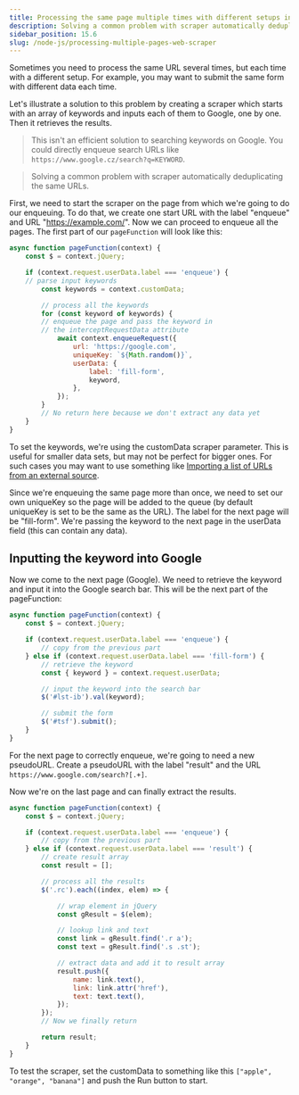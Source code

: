 ```yaml
---
title: Processing the same page multiple times with different setups in Web Scraper
description: Solving a common problem with scraper automatically deduplicating the same URLs
sidebar_position: 15.6
slug: /node-js/processing-multiple-pages-web-scraper
---
```


Sometimes you need to process the same URL several times, but each time with a different setup. For example, you may want to submit the same form with different data each time.

Let's illustrate a solution to this problem by creating a scraper which starts with an array of keywords and inputs each of them to Google, one by one. Then it retrieves the results.

> This isn't an efficient solution to searching keywords on Google. You could directly enqueue search URLs like `https://www.google.cz/search?q=KEYWORD`.

> Solving a common problem with scraper automatically deduplicating the same URLs.

First, we need to start the scraper on the page from which we're going to do our enqueuing. To do that, we create one start URL with the label "enqueue" and URL "https://example.com/". Now we can proceed to enqueue all the pages. The first part of our `pageFunction` will look like this:

```js
async function pageFunction(context) {
    const $ = context.jQuery;

    if (context.request.userData.label === 'enqueue') {
    // parse input keywords
        const keywords = context.customData;

        // process all the keywords
        for (const keyword of keywords) {
        // enqueue the page and pass the keyword in
        // the interceptRequestData attribute
            await context.enqueueRequest({
                url: 'https://google.com',
                uniqueKey: `${Math.random()}`,
                userData: {
                    label: 'fill-form',
                    keyword,
                },
            });
        }
        // No return here because we don't extract any data yet
    }
}
```

To set the keywords, we're using the customData scraper parameter. This is useful for smaller data sets, but may not be perfect for bigger ones. For such cases you may want to use something like [Importing a list of URLs from an external source](https://docs.apify.com/academy/node-js/scraping-urls-list-from-google-sheets).

Since we're enqueuing the same page more than once, we need to set our own uniqueKey so the page will be added to the queue (by default uniqueKey is set to be the same as the URL). The label for the next page will be "fill-form". We're passing the keyword to the next page in the userData field (this can contain any data).

## Inputting the keyword into Google

Now we come to the next page (Google). We need to retrieve the keyword and input it into the Google search bar. This will be the next part of the pageFunction:

```js
async function pageFunction(context) {
    const $ = context.jQuery;

    if (context.request.userData.label === 'enqueue') {
        // copy from the previous part
    } else if (context.request.userData.label === 'fill-form') {
        // retrieve the keyword
        const { keyword } = context.request.userData;

        // input the keyword into the search bar
        $('#lst-ib').val(keyword);

        // submit the form
        $('#tsf').submit();
    }
}
```

For the next page to correctly enqueue, we're going to need a new pseudoURL. Create a pseudoURL with the label "result" and the URL `https://www.google.com/search?[.+]`.

Now we're on the last page and can finally extract the results.

```js
async function pageFunction(context) {
    const $ = context.jQuery;

    if (context.request.userData.label === 'enqueue') {
        // copy from the previous part
    } else if (context.request.userData.label === 'result') {
        // create result array
        const result = [];

        // process all the results
        $('.rc').each((index, elem) => {

            // wrap element in jQuery
            const gResult = $(elem);

            // lookup link and text
            const link = gResult.find('.r a');
            const text = gResult.find('.s .st');

            // extract data and add it to result array
            result.push({
                name: link.text(),
                link: link.attr('href'),
                text: text.text(),
            });
        });
        // Now we finally return

        return result;
    }
}
```

To test the scraper, set the customData to something like this `["apple", "orange", "banana"]` and push the Run button to start.
